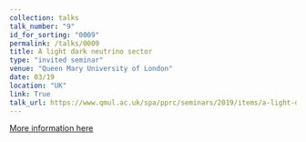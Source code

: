 ```yaml
---
collection: talks
talk_number: "9"
id_for_sorting: "0009"
permalink: /talks/0009
title: A light dark neutrino sector 
type: "invited seminar"
venue: "Queen Mary University of London"
date: 03/19
location: "UK"
link: True 
talk_url: https://www.qmul.ac.uk/spa/pprc/seminars/2019/items/a-light-dark-neutrino-sector.html 
---
```


[More information here](https://www.qmul.ac.uk/spa/pprc/seminars/2019/items/a-light-dark-neutrino-sector.html)

